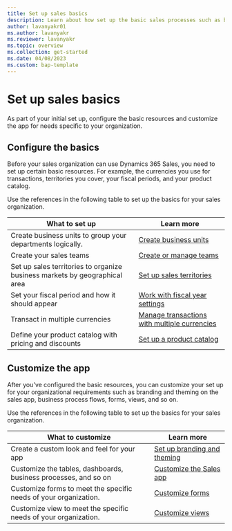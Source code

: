 ```yaml
---
title: Set up sales basics
description: Learn about how set up the basic sales processes such as business units, territories, currencies, and so on.
author: lavanyakr01
ms.author: lavanyakr
ms.reviewer: lavanyakr 
ms.topic: overview
ms.collection: get-started 
ms.date: 04/08/2023
ms.custom: bap-template 
---
```


# Set up sales basics

As part of your initial set up, configure the basic resources and customize the app for needs specific to your organization.

## Configure the basics

Before your sales organization can use Dynamics 365 Sales, you need to set up certain basic resources. For example, the currencies you use for transactions, territories you cover, your fiscal periods, and your product catalog.

Use the references in the following table to set up the basics for your sales organization.

|What to set up  |Learn more |
|---------|---------|
|Create business units to group your departments logically.     | [Create business units](/power-platform/admin/create-edit-business-units)         |
|Create your sales teams     | [Create or manage teams](manage-teams.md)        |
|Set up sales territories to organize business markets by geographical area     |  [Set up sales territories](/power-platform/admin/set-up-sales-territories-organize-business-markets-geographical-area)       |
|Set your fiscal period and how it should appear     |[Work with fiscal year settings](/power-platform/admin/work-fiscal-year-settings)         |
|Transact in multiple currencies   | [Manage transactions with multiple currencies](/power-platform/admin/manage-transactions-with-multiple-currencies) |
|Define your product catalog with pricing and discounts| [Set up a product catalog](set-up-product-catalog-walkthrough.md)

## Customize the  app

After you've configured the basic resources, you can customize your set up for your organizational requirements such as branding and theming on the sales app, business process flows, forms, views, and so on.

Use the references in the following table to set up the basics for your sales organization.


|What to customize  |Learn more  |
|---------|---------|
|Create a custom look and feel for your app     | [Set up branding and theming](change-color-scheme-logo.md)        |
|Customize the tables, dashboards, business processes, and so on     |[Customize the Sales app](manage-app.md)         |
|Customize forms to meet the specific needs of your organization.     | [Customize forms](customize-forms.md)        |
|Customize view to meet the specific needs of your organization.     |[Customize views](customize-views.md)         |
  
